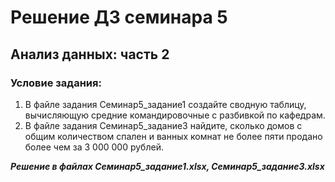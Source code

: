 ﻿# Решение ДЗ семинара 5
## Анализ данных: часть 2

### Условие задания:

1. В файле задания Семинар5_задание1 создайте сводную таблицу, вычисляющую средние командировочные с разбивкой по кафедрам.
2. В файле задания Семинар5_задание3 найдите, сколько домов с общим количеством спален и ванных комнат не более пяти продано более чем за 3 000 000 рублей.

___Решение в файлах Семинар5_задание1.xlsx, Семинар5_задание3.xlsx___
